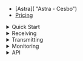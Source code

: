 - [Astra]( "Astra - Cesbo")
- [Pricing](pricing.md "Pricing - Astra - Cesbo")

<details>
<summary>Quick Start</summary>

- [Install](quick-start/install.md "Install - Astra - Cesbo")
- [License](quick-start/license.md "License - Astra - Cesbo")
- [Backup](quick-start/backup.md "Backup - Astra - Cesbo")
- [Update](quick-start/update.md "Update - Astra - Cesbo")
- [Uninstall](quick-start/uninstall.md "Uninstall - Astra - Cesbo")
- [Reset Password](quick-start/reset-password.md "Reset Password - Astra - Cesbo")
- [Service Setup](quick-start/service-setup.md "Service Setup - Astra - Cesbo")

</details>

<details>
<summary>Receiving</summary>

- [HLS](input/hls.md "HLS Receiving - Astra - Cesbo")
- [HTTP MPEG-TS](input/http.md "HTTP MPEG-TS Receiving - Astra - Cesbo")
- [RTSP](input/rtsp.md "RTSP Receiving - Astra - Cesbo")
- [SRT](input/srt.md "SRT Receiving - Astra - Cesbo")
- [UDP](input/udp.md "UDP Receiving - Astra - Cesbo")

</details>

<details>
<summary>Transmitting</summary>

- [SRT](output/srt.md "SRT Transmitting - Astra - Cesbo")
- [UDP](output/udp.md "UDP Transmitting - Astra - Cesbo")

</details>

<details>
<summary>Monitoring</summary>

- [InfluxDB](monitoring/influxdb.md "InfluxDB - Astra - Cesbo")
- [Grafana](monitoring/grafana.md "Grafana - Astra - Cesbo")

</details>

<details>
<summary>API</summary>

- [Call API Methods](api/call.md "Call API Methods - Astra - Cesbo")
- [System Status](api/sysinfo.md "System Status - Astra - Cesbo")
- [Streams](api/stream.md "Streams - Astra - Cesbo")
- [Adapters](api/adapter.md "Adapters - Astra - Cesbo")

</details>
